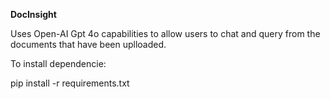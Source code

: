 **DocInsight**

Uses Open-AI Gpt 4o capabilities to allow users to chat and query from the documents that have been uplloaded.

To install dependencie:

pip install -r requirements.txt
